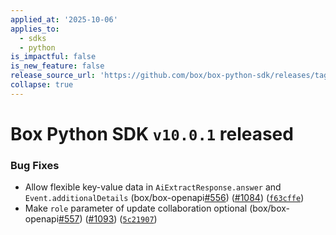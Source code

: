 ```yaml
---
applied_at: '2025-10-06'
applies_to:
  - sdks
  - python
is_impactful: false
is_new_feature: false
release_source_url: 'https://github.com/box/box-python-sdk/releases/tag/v10.0.1'
collapse: true
---
```


# Box Python SDK `v10.0.1` released

### Bug Fixes

* Allow flexible key-value data in `AiExtractResponse.answer` and `Event.additionalDetails` (box/box-openapi[#556][1]) ([#1084][2]) ([`f63cffe`][3])
* Make `role` parameter of update collaboration optional (box/box-openapi[#557][4]) ([#1093][5]) ([`5c21907`][6])

[1]: https://github.com/box/box-python-sdk/issues/556

[2]: https://github.com/box/box-python-sdk/issues/1084

[3]: https://github.com/box/box-python-sdk/commit/f63cffec92ccf98af21d6227328aab00fa159187

[4]: https://github.com/box/box-python-sdk/issues/557

[5]: https://github.com/box/box-python-sdk/issues/1093

[6]: https://github.com/box/box-python-sdk/commit/5c21907869d359fdb8fe4c83317a9eca5aeffdc3
